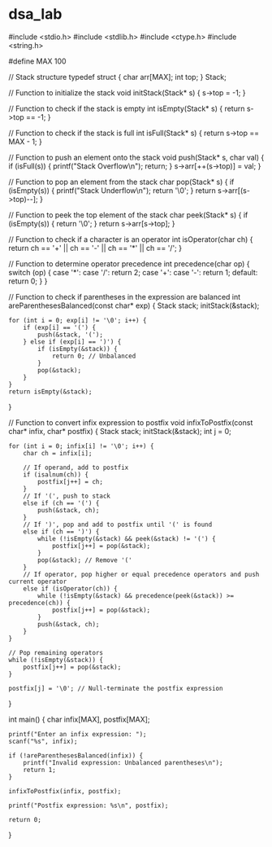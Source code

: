 # dsa_lab
#include <stdio.h>
#include <stdlib.h>
#include <ctype.h>
#include <string.h>

#define MAX 100

// Stack structure
typedef struct {
    char arr[MAX];
    int top;
} Stack;

// Function to initialize the stack
void initStack(Stack* s) {
    s->top = -1;
}

// Function to check if the stack is empty
int isEmpty(Stack* s) {
    return s->top == -1;
}

// Function to check if the stack is full
int isFull(Stack* s) {
    return s->top == MAX - 1;
}

// Function to push an element onto the stack
void push(Stack* s, char val) {
    if (isFull(s)) {
        printf("Stack Overflow\n");
        return;
    }
    s->arr[++(s->top)] = val;
}

// Function to pop an element from the stack
char pop(Stack* s) {
    if (isEmpty(s)) {
        printf("Stack Underflow\n");
        return '\0';
    }
    return s->arr[(s->top)--];
}

// Function to peek the top element of the stack
char peek(Stack* s) {
    if (isEmpty(s)) {
        return '\0';
    }
    return s->arr[s->top];
}

// Function to check if a character is an operator
int isOperator(char ch) {
    return ch == '+' || ch == '-' || ch == '*' || ch == '/';
}

// Function to determine operator precedence
int precedence(char op) {
    switch (op) {
        case '*':
        case '/': return 2;
        case '+':
        case '-': return 1;
        default: return 0;
    }
}

// Function to check if parentheses in the expression are balanced
int areParenthesesBalanced(const char* exp) {
    Stack stack;
    initStack(&stack);

    for (int i = 0; exp[i] != '\0'; i++) {
        if (exp[i] == '(') {
            push(&stack, '(');
        } else if (exp[i] == ')') {
            if (isEmpty(&stack)) {
                return 0; // Unbalanced
            }
            pop(&stack);
        }
    }
    return isEmpty(&stack);
}

// Function to convert infix expression to postfix
void infixToPostfix(const char* infix, char* postfix) {
    Stack stack;
    initStack(&stack);
    int j = 0;

    for (int i = 0; infix[i] != '\0'; i++) {
        char ch = infix[i];

        // If operand, add to postfix
        if (isalnum(ch)) {
            postfix[j++] = ch;
        }
        // If '(', push to stack
        else if (ch == '(') {
            push(&stack, ch);
        }
        // If ')', pop and add to postfix until '(' is found
        else if (ch == ')') {
            while (!isEmpty(&stack) && peek(&stack) != '(') {
                postfix[j++] = pop(&stack);
            }
            pop(&stack); // Remove '('
        }
        // If operator, pop higher or equal precedence operators and push current operator
        else if (isOperator(ch)) {
            while (!isEmpty(&stack) && precedence(peek(&stack)) >= precedence(ch)) {
                postfix[j++] = pop(&stack);
            }
            push(&stack, ch);
        }
    }

    // Pop remaining operators
    while (!isEmpty(&stack)) {
        postfix[j++] = pop(&stack);
    }

    postfix[j] = '\0'; // Null-terminate the postfix expression
}

int main() {
    char infix[MAX], postfix[MAX];

    printf("Enter an infix expression: ");
    scanf("%s", infix);

    if (!areParenthesesBalanced(infix)) {
        printf("Invalid expression: Unbalanced parentheses\n");
        return 1;
    }

    infixToPostfix(infix, postfix);

    printf("Postfix expression: %s\n", postfix);

    return 0;
}
